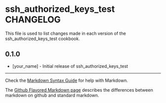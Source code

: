 ssh_authorized_keys_test CHANGELOG
==================================

This file is used to list changes made in each version of the ssh_authorized_keys_test cookbook.

0.1.0
-----
- [your_name] - Initial release of ssh_authorized_keys_test

- - -
Check the [Markdown Syntax Guide](http://daringfireball.net/projects/markdown/syntax) for help with Markdown.

The [Github Flavored Markdown page](http://github.github.com/github-flavored-markdown/) describes the differences between markdown on github and standard markdown.

